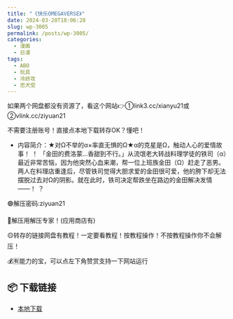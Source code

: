 ```yaml
---
title: "《快乐OMEGAVERSE》"
date: 2024-03-28T18:06:28
slug: wp-3005
permalink: /posts/wp-3005/
categories:
  - 漫画
  - 日漫
tags:
  - ABO
  - 玩具
  - 冷娇攻
  - 忠犬受
---
```


如果两个网盘都没有资源了，看这个网站👉①link3.cc/xianyu21或②vlink.cc/ziyuan21

不需要注册账号！直接点本地下载转存OK？懂吧！

*   内容简介：★对Ω不举的α×率直无惧的Ω★α的克星是Ω，触动人心的爱情故事！ ！ 「金田的费洛蒙…香甜到不行。」从流氓老大转战料理学徒的铁司（α）最近非常苦恼，因为他突然心血来潮，帮一位上班族金田（Ω）赶走了恶男。两人在料理店重逢后，尽管铁司觉得大胆求爱的金田很可爱，他的胯下却无法摆脱过去对Ω的阴影。就在此时，铁司决定帮跌坐在路边的金田解决发情——！ ？

🟢解压密码:ziyuan21

🔵解压用解压专家！(应用商店有)

🟡转存的链接网盘有教程！一定要看教程！按教程操作！不按教程操作你不会解压！

💰🈶能力的宝，可以点左下角赞赏支持一下网站运行

## 📦 下载链接
- [本地下载](https://blziyuan21.com/pay-download/3005?key=4d0dbca8ef&down_id=0)

